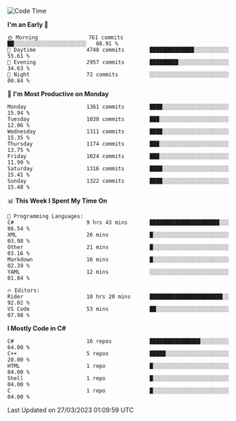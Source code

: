 <!--START_SECTION:waka-->
![Code Time](http://img.shields.io/badge/Code%20Time-1%2C007%20hrs%2018%20mins-blue)

**I'm an Early 🐤** 

```text
🌞 Morning                761 commits         ██░░░░░░░░░░░░░░░░░░░░░░░   08.91 % 
🌆 Daytime                4748 commits        ██████████████░░░░░░░░░░░   55.61 % 
🌃 Evening                2957 commits        █████████░░░░░░░░░░░░░░░░   34.63 % 
🌙 Night                  72 commits          ░░░░░░░░░░░░░░░░░░░░░░░░░   00.84 % 
```
📅 **I'm Most Productive on Monday** 

```text
Monday                   1361 commits        ████░░░░░░░░░░░░░░░░░░░░░   15.94 % 
Tuesday                  1030 commits        ███░░░░░░░░░░░░░░░░░░░░░░   12.06 % 
Wednesday                1311 commits        ████░░░░░░░░░░░░░░░░░░░░░   15.35 % 
Thursday                 1174 commits        ███░░░░░░░░░░░░░░░░░░░░░░   13.75 % 
Friday                   1024 commits        ███░░░░░░░░░░░░░░░░░░░░░░   11.99 % 
Saturday                 1316 commits        ████░░░░░░░░░░░░░░░░░░░░░   15.41 % 
Sunday                   1322 commits        ████░░░░░░░░░░░░░░░░░░░░░   15.48 % 
```


📊 **This Week I Spent My Time On** 

```text
💬 Programming Languages: 
C#                       9 hrs 43 mins       ██████████████████████░░░   86.54 % 
XML                      26 mins             █░░░░░░░░░░░░░░░░░░░░░░░░   03.98 % 
Other                    21 mins             █░░░░░░░░░░░░░░░░░░░░░░░░   03.16 % 
Markdown                 16 mins             █░░░░░░░░░░░░░░░░░░░░░░░░   02.39 % 
YAML                     12 mins             ░░░░░░░░░░░░░░░░░░░░░░░░░   01.84 % 

🔥 Editors: 
Rider                    10 hrs 20 mins      ███████████████████████░░   92.02 % 
VS Code                  53 mins             ██░░░░░░░░░░░░░░░░░░░░░░░   07.98 % 
```

**I Mostly Code in C#** 

```text
C#                       16 repos            ████████████████░░░░░░░░░   64.00 % 
C++                      5 repos             █████░░░░░░░░░░░░░░░░░░░░   20.00 % 
HTML                     1 repo              █░░░░░░░░░░░░░░░░░░░░░░░░   04.00 % 
Shell                    1 repo              █░░░░░░░░░░░░░░░░░░░░░░░░   04.00 % 
C                        1 repo              █░░░░░░░░░░░░░░░░░░░░░░░░   04.00 % 
```




 Last Updated on 27/03/2023 01:09:59 UTC
<!--END_SECTION:waka-->
